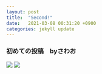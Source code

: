 ```yaml
---
layout: post
title:  "Second!"
date:   2021-03-08 00:31:20 +0900
categories: jekyll update
---
```

### 初めての投稿　byさわお
[![](https://www21.a8.net/svt/bgt?aid=210308592631&wid=001&eno=01&mid=s00000000018015098000&mc=1)](https://px.a8.net/svt/ejp?a8mat=3H7N5C+AFOJHU+50+2HW0WX)
![](https://www12.a8.net/0.gif?a8mat=3H7N5C+AFOJHU+50+2HW0WX)